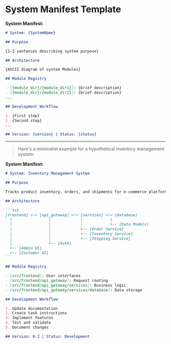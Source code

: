 <!--
Instructions:  Fill in the placeholders below to create the System Manifest.
This document provides a high-level overview of the entire system.
-->

# System Manifest Template

**System Manifest:**

````markdown
# System: {SystemName}

## Purpose

{1-2 sentences describing system purpose}

## Architecture

{ASCII diagram of system Modules}

## Module Registry

- [{module_dir}/{module_dir1}]: {brief description}
- [{module_dir}/{module_dir2}]: {brief description}
...

## Development Workflow

1. {First step}
2. {Second step}
...

## Version: {version} | Status: {status}

````

---

> Here's a minimalist example for a hypothetical inventory management system:

**System Manifest:**

````markdown
# System: Inventory Management System

## Purpose

Tracks product inventory, orders, and shipments for e-commerce platform.

## Architecture

```txt
[frontend] <-> [api_gateway] <-> [services] <-> [database]
  |                |             |            |
  |                |             |            +-- [Data Models]
  |                |             +-- [Order Service]
  |                |             +-- [Inventory Service]
  |                |             +-- [Shipping Service]
  |                +-- [Auth]
  +-- [Admin UI]
  +-- [Customer UI]
```

## Module Registry

- [src/frontend]: User interfaces
- [src/frontend/api_gateway]: Request routing
- [src/frontend/api_gateway/services]: Business logic
- [src/frontend/api_gateway/services/database]: Data storage

## Development Workflow

1. Update documentation
2. Create task instructions
3. Implement features
4. Test and validate
5. Document changes

## Version: 0.2 | Status: Development

````
